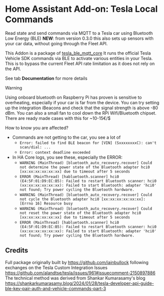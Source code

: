 # Home Assistant Add-on: Tesla Local Commands

Read state and send commands via MQTT to a Tesla car using Bluetooth Low Energy (BLE)
**NEW**: from version 0.3.0 this also sets up sensors with your car data, without going through the Fleet API.


This Addon is a package of [tesla_ble_mqtt_core](https://github.com/tesla-local-control/tesla_ble_mqtt_core)
It runs the official Tesla Vehicle SDK commands via BLE to activate various entities in your Tesla.
This is to bypass the current Fleet API rate limitation as it does not rely on the API.


See tab **Documentation** for more details

> [!WARNING]
> Using onboard bluetooth on Raspberry Pi has proven is sensitive to overheating, especially if your car is far from the device.
> You can try setting up the integration iBeacons and check that the signal strength is above -80 dBm.
> You can also a small fan to cool down the RPi Wifi/Bluetooth chipset. There are ready made cases with this for ~10-15€/$
>
> How to know you are affected?
> - Commands are not getting to the car, you see a lot of
>   - `Error: failed to find BLE beacon for [VIN] (SxxxxxxxxC): can't scan/dial: ...`
>   - `Error: context deadline exceeded`
> - In HA Core logs, you see these, especially the ERROR:
>   - `WARNING (MainThread) [bluetooth_auto_recovery.recover] Could not determine the power state of the Bluetooth adapter hci0 [xx:xx:xx:xx:xx:xx] due to timeout after 5 seconds`
>   - `ERROR (MainThread) [habluetooth.scanner] hci0 (E4:5F:01:D9:EC:B5): Failed to restart Bluetooth scanner: hci0 (xx:xx:xx:xx:xx:xx): Failed to start Bluetooth: adapter 'hci0' not found; Try power cycling the Bluetooth hardware.`
>   - `WARNING (MainThread) [bluetooth_auto_recovery.recover] Could not cycle the Bluetooth adapter hci0 [xx:xx:xx:xx:xx:xx]: [Errno 16] Resource busy`
>   - `WARNING (MainThread) [bluetooth_auto_recovery.recover] Could not reset the power state of the Bluetooth adapter hci0 [xx:xx:xx:xx:xx:xx] due to timeout after 5 seconds`
>   - `ERROR (MainThread) [habluetooth.scanner] hci0 (E4:5F:01:D9:EC:B5): Failed to restart Bluetooth scanner: hci0 (xx:xx:xx:xx:xx:xx): Failed to start Bluetooth: adapter 'hci0' not found; Try power cycling the Bluetooth hardware.`


## Credits

Full package originally built by https://github.com/iainbullock following exchanges on the Tesla Custom Integration Issues https://github.com/alandtse/tesla/issues/961#issuecomment-2150897886 
The technical method was derived from Shankar Kumarasamy's blog https://shankarkumarasamy.blog/2024/01/28/tesla-developer-api-guide-ble-key-pair-auth-and-vehicle-commands-part-3
